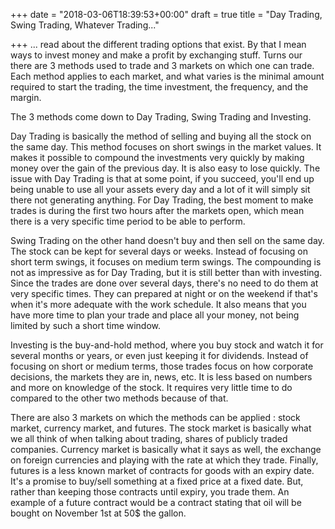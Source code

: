 +++
date = "2018-03-06T18:39:53+00:00"
draft = true
title = "Day Trading, Swing Trading, Whatever Trading..."

+++
... read about the different trading options that exist. By that I mean ways to invest money and make a profit by exchanging stuff. Turns our there are 3 methods used to trade and 3 markets on which one can trade. Each method applies to each market, and what varies is the minimal amount required to start the trading, the time investment, the frequency, and the margin.

The 3 methods come down to Day Trading, Swing Trading and Investing.

Day Trading is basically the method of selling and buying all the stock on the same day. This method focuses on short swings in the market values. It makes it possible to compound the investments very quickly by making money over the gain of the previous day. It is also easy to lose quickly. The issue with Day Trading is that at some point, if you succeed, you'll end up being unable to use all your assets every day and a lot of it will simply sit there not generating anything. For Day Trading, the best moment to make trades is during the first two hours after the markets open, which mean there is a very specific time period to be able to perform.

Swing Trading on the other hand doesn't buy and then sell on the same day. The stock can be kept for several days or weeks. Instead of focusing on short term swings, it focuses on medium term swings. The compounding is not as impressive as for Day Trading, but it is still better than with investing. Since the trades are done over several days, there's no need to do them at very specific times. They can prepared at night or on the weekend if that's when it's more adequate with the work schedule. It also means that you have more time to plan your trade and place all your money, not being limited by such a short time window.

Investing is the buy-and-hold method, where you buy stock and watch it for several months or years, or even just keeping it for dividends. Instead of focusing on short or medium terms, those trades focus on how corporate decisions, the markets they are in, news, etc. It is less based on numbers and more on knowledge of the stock. It requires very little time to do compared to the other two methods because of that.

There are also 3 markets on which the methods can be applied : stock market, currency market, and futures. The stock market is basically what we all think of when talking about trading, shares of publicly traded companies. Currency market is basically what it says as well, the exchange on foreign currencies and playing with the rate at which they trade. Finally, futures is a less known market of contracts for goods with an expiry date. It's a promise to buy/sell something at a fixed price at a fixed date. But, rather than keeping those contracts until expiry, you trade them. An example of a future contract would be a contract stating that oil will be bought on November 1st at 50$ the gallon.